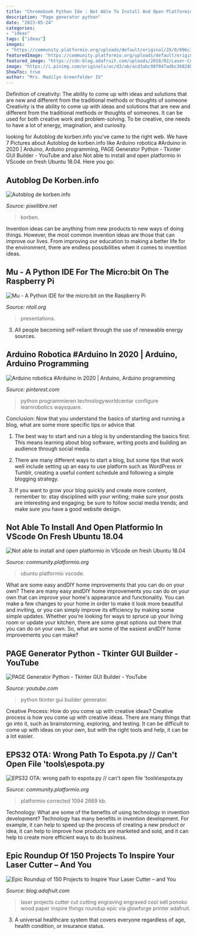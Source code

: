 ```yaml
---
title: "Chromebook Python Ide : Not Able To Install And Open Platformio In Vscode On Fresh Ubuntu 18.04"
description: "Page generator python"
date: "2023-05-24"
categories:
- "ideas"
tags: ["ideas"]
images:
- "https://community.platformio.org/uploads/default/original/2X/0/096c3fe8d255f1f9fe967e8a490491069d7443cc.png"
featuredImage: "https://community.platformio.org/uploads/default/original/2X/f/f618d7daf77043324e2cda528e28934cd6f3a180.png"
featured_image: "https://cdn-blog.adafruit.com/uploads/2018/02/Laser-Cut-Products-28-Qards-Engraved-Envelopes.jpg"
image: "https://i.pinimg.com/originals/ac/d3/ab/acd3abc98f047adbc368288bc4ebcf4a.png"
ShowToc: true
author: "Mrs. Madilyn Greenfelder IV"
---
```



Definition of creativity: The ability to come up with ideas and solutions that are new and different from the traditional methods or thoughts of someone
Creativity is the ability to come up with ideas and solutions that are new and different from the traditional methods or thoughts of someones. It can be used for both creative work and problem-solving. To be creative, one needs to have a lot of energy, imagination, and curiosity.

	

		
looking for Autoblog de korben.info you've came to the right web. We have 7 Pictures about Autoblog de korben.info like Arduino robotica #Arduino in 2020 | Arduino, Arduino programming, PAGE Generator Python - Tkinter GUI Builder - YouTube and also Not able to install and open platformio in VScode on fresh Ubuntu 18.04. Here you go:
		
    
## Autoblog De Korben.info

<img loading=lazy src="http://pixellibre.net/streisand-data/autoblog/Korben/index.php?m=https://korben.info/app/uploads/2019/07/protonmail-shot-notebook.jpg" onerror="this.onerror=null;this.src='https://tse2.mm.bing.net/th?id=OIP.r6EILNP21dBywiU0cIwGGQHaDf&amp;pid=15.1';" alt="Autoblog de korben.info">

_Source: pixellibre.net_

>korben. 

	

Invention ideas can be anything from new products to new ways of doing things. However, the most common invention ideas are those that can improve our lives. From improving our education to making a better life for the environment, there are endless possibilities when it comes to invention ideas.

    
## Mu - A Python IDE For The Micro:bit On The Raspberry Pi

<img loading=lazy src="https://ntoll.org/static/presentations/pycon2018_mu/images/kids3.jpg" onerror="this.onerror=null;this.src='https://tse2.mm.bing.net/th?id=OIP.kahKZb-v1KTzTnhTADMYzQHaFj&amp;pid=15.1';" alt="Mu - A Python IDE for the micro:bit on the Raspberry Pi">

_Source: ntoll.org_

>presentations. 

	

3. All people becoming self-reliant through the use of renewable energy sources. 

    
## Arduino Robotica #Arduino In 2020 | Arduino, Arduino Programming

<img loading=lazy src="https://i.pinimg.com/originals/ac/d3/ab/acd3abc98f047adbc368288bc4ebcf4a.png" onerror="this.onerror=null;this.src='https://tse1.mm.bing.net/th?id=OIP.ojjiX4WoZrrfRH2sUIq0xwHaLG&amp;pid=15.1';" alt="Arduino robotica #Arduino in 2020 | Arduino, Arduino programming">

_Source: pinterest.com_

>python programmieren technologyworldcentar configure learnrobotics waysquare. 

	

Conclusion: Now that you understand the basics of starting and running a blog, what are some more specific tips or advice that
1. The best way to start and run a blog is by understanding the basics first. This means learning about blog software, writing posts and building an audience through social media.
2. There are many different ways to start a blog, but some tips that work well include setting up an easy to use platform such as WordPress or Tumblr, creating a useful content schedule and following a simple blogging strategy.

3. If you want to grow your blog quickly and create more content, remember to: stay disciplined with your writing; make sure your posts are interesting and engaging; be sure to follow social media trends; and make sure you have a good website design.

    
## Not Able To Install And Open Platformio In VScode On Fresh Ubuntu 18.04

<img loading=lazy src="https://community.platformio.org/uploads/default/original/2X/f/f618d7daf77043324e2cda528e28934cd6f3a180.png" onerror="this.onerror=null;this.src='https://tse3.mm.bing.net/th?id=OIP._TVwK-atU3qg-l5cHXOX7wHaE_&amp;pid=15.1';" alt="Not able to install and open platformio in VScode on fresh Ubuntu 18.04">

_Source: community.platformio.org_

>ubuntu platformio vscode. 

	

What are some easy andDIY home improvements that you can do on your own?
There are many easy andDIY home improvements you can do on your own that can improve your home's appearance and functionality. You can make a few changes to your home in order to make it look more beautiful and inviting, or you can simply improve its efficiency by making some simple updates. Whether you're looking for ways to spruce up your living room or update your kitchen, there are some great options out there that you can do on your own. So, what are some of the easiest andDIY home improvements you can make?

    
## PAGE Generator Python - Tkinter GUI Builder - YouTube

<img loading=lazy src="https://i.ytimg.com/vi/oULe0h0Jl3g/maxresdefault.jpg" onerror="this.onerror=null;this.src='https://tse3.mm.bing.net/th?id=OIP.4I42jvgO1_sjhMd0nq6OlAHaEK&amp;pid=15.1';" alt="PAGE Generator Python - Tkinter GUI Builder - YouTube">

_Source: youtube.com_

>python tkinter gui builder generator. 

	

Creative Process: How do you come up with creative ideas?
Creative process is how you come up with creative ideas. There are many things that go into it, such as brainstorming, exploring, and testing. It can be difficult to come up with ideas on your own, but with the right tools and help, it can be a lot easier.

    
## EPS32 OTA: Wrong Path To Espota.py // Can&#039;t Open File &#039;tools\espota.py

<img loading=lazy src="https://community.platformio.org/uploads/default/original/2X/0/096c3fe8d255f1f9fe967e8a490491069d7443cc.png" onerror="this.onerror=null;this.src='https://tse3.mm.bing.net/th?id=OIP.y1RjCRxG27M5HPcCP4YUFgHaDC&amp;pid=15.1';" alt="EPS32 OTA: wrong path to espota.py // can&#039;t open file &#039;tools\espota.py">

_Source: community.platformio.org_

>platformio corrected 1094 2669 kb. 

	

Technology: What are some of the benefits of using technology in invention development?
Technology has many benefits in invention development. For example, it can help to speed up the process of creating a new product or idea, it can help to improve how products are marketed and sold, and it can help to create more efficient ways to do business.

    
## Epic Roundup Of 150 Projects To Inspire Your Laser Cutter – And You

<img loading=lazy src="https://cdn-blog.adafruit.com/uploads/2018/02/Laser-Cut-Products-28-Qards-Engraved-Envelopes.jpg" onerror="this.onerror=null;this.src='https://tse4.mm.bing.net/th?id=OIP.DLqVuFrhEgSVlYgAN1TNvgHaFE&amp;pid=15.1';" alt="Epic Roundup of 150 Projects to Inspire Your Laser Cutter – and You">

_Source: blog.adafruit.com_

>laser projects cutter cut cutting engraving engraved cool sell ponoko wood paper inspire things roundup epic via glowforge printer adafruit. 

	

3. A universal healthcare system that covers everyone regardless of age, health condition, or insurance status.

